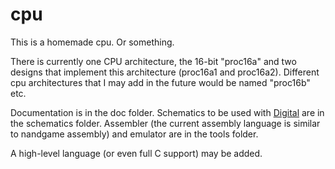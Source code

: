 # cpu
This is a homemade cpu. Or something.

There is currently one CPU architecture, the 16-bit "proc16a" and two designs that implement this architecture (proc16a1 and proc16a2). Different cpu architectures that I may add in the future would be named "proc16b" etc.

Documentation is in the doc folder. Schematics to be used with [Digital](https://github.com/hneemann/digital) are in the schematics folder. Assembler (the current assembly language is similar to nandgame assembly) and emulator are in the tools folder.

A high-level language (or even full C support) may be added.
